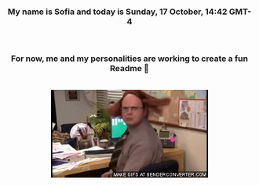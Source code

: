 


<div align="center">
<h3 >My name is Sofia and today is Sunday, 17 October, 14:42 GMT-4</h3><br>
<h3 >For now, me and my personalities are working to create a fun Readme 👋
</h3><br>
<img src='img/dwight.gif' alt='working...'/>
</div>
